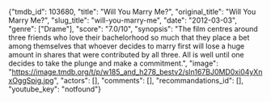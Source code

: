 {"tmdb_id": 103680, "title": "Will You Marry Me?", "original_title": "Will You Marry Me?", "slug_title": "will-you-marry-me", "date": "2012-03-03", "genre": ["Drame"], "score": "7.0/10", "synopsis": "The film centres around three friends who love their bachelorhood so much that they place a bet among themselves that whoever decides to marry first will lose a huge amount in shares that were contributed by all three. All is well until one decides to take the plunge and make a commitment.", "image": "https://image.tmdb.org/t/p/w185_and_h278_bestv2/sln167BJ0MD0xi04yXnxOggSpig.jpg", "actors": [], "comments": [], "recommandations_id": [], "youtube_key": "notfound"}